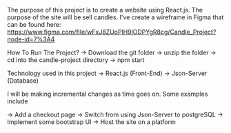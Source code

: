 

The purpose of this project is to create a website using React.js. The purpose of the site will be sell candles.
I've create a wireframe in Figma that can be found here: https://www.figma.com/file/wFxJ8ZUoPlH9lODPYgR8cg/Candle_Project?node-id=7%3A4

How To Run The Project?
-> Download the git folder
-> unzip the folder
-> cd into the candle-project directory 
-> npm start

Technology used in this project
-> React.js (Front-End)
-> Json-Server (Database)

I will be making incremental changes as time goes on. Some examples include

-> Add a checkout page
-> Switch from using Json-Server to postgreSQL
-> Implement some bootstrap UI
-> Host the site on a platform


